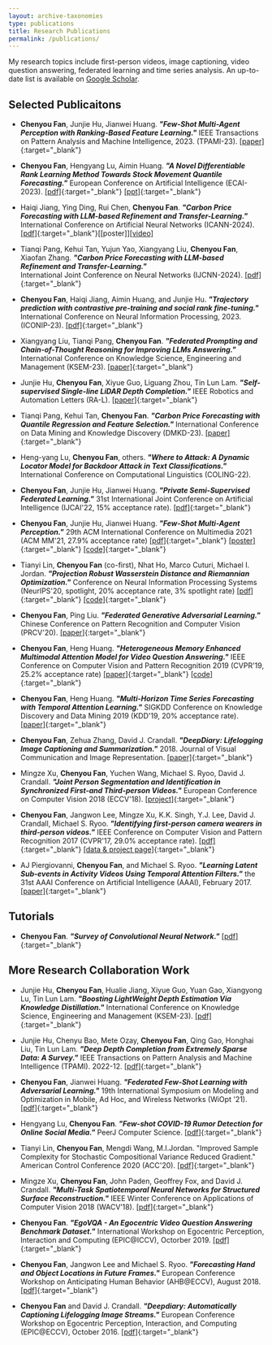 ```yaml
---
layout: archive-taxonomies
type: publications
title: Research Publications
permalink: /publications/
---
```



<p>My research topics include first-person videos, image captioning, video question answering, federated learning and time series analysis. An up-to-date list is available on <a href="https://scholar.google.com/citations?user=FRu9MHcAAAAJ&hl=en" target="_blank" rel="noopener noreferrer">Google Scholar</a>.</p>


## Selected Publicaitons
* **Chenyou Fan**, Junjie Hu, Jianwei Huang. ***"Few-Shot Multi-Agent Perception with Ranking-Based Feature Learning."*** IEEE Transactions on Pattern Analysis and Machine Intelligence, 2023. (TPAMI-23). [[paper]](https://ieeexplore.ieee.org/document/10149393){:target="_blank"}

* **Chenyou Fan**, Hengyang Lu, Aimin Huang. ***"A Novel Differentiable Rank Learning Method Towards Stock Movement Quantile Forecasting."*** European Conference on Artificial Intelligence (ECAI-2023). 
[[pdf]](./docs/ecai_paper.pdf){:target="_blank"} [[ppt]](./docs/ECAI_23.pdf){:target="_blank"}

* Haiqi Jiang, Ying Ding, Rui Chen, **Chenyou Fan**. ***"Carbon Price Forecasting with LLM-based Refinement and Transfer-Learning."***  International Conference on Artificial Neural Networks (ICANN-2024). [[pdf]](./docs/icann24.pdf){:target="_blank"}[[poster]][[video]](https://drive.google.com/file/d/1H5qZRKxVsyySubyyLug5A9nxC5CtNwyA/view?usp=drive_link)

* Tianqi Pang, Kehui Tan, Yujun Yao, Xiangyang Liu, **Chenyou Fan**, Xiaofan Zhang. ***"Carbon Price Forecasting with LLM-based Refinement and Transfer-Learning."***  
International Joint Conference on Neural Networks (IJCNN-2024). [[pdf]](./docs/ijcnn24.pdf){:target="_blank"} 

* **Chenyou Fan**, Haiqi Jiang, Aimin Huang, and Junjie Hu. ***"Trajectory prediction with contrastive pre-training and social rank fine-tuning."*** International Conference on Neural Information Processing, 2023. (ICONIP-23). [[pdf]](./docs/iconip_trajectory_prediction.pdf){:target="_blank"}

* Xiangyang Liu, Tianqi Pang, **Chenyou Fan**. ***"Federated Prompting and Chain-of-Thought Reasoning for Improving LLMs Answering."*** International Conference on Knowledge Science, Engineering and Management (KSEM-23). [[paper]]( https://arxiv.org/abs/2304.13911){:target="_blank"}

* Junjie Hu, **Chenyou Fan**, Xiyue Guo, Liguang Zhou, Tin Lun Lam. ***"Self-supervised Single-line LiDAR Depth Completion."*** IEEE Robotics and Automation Letters (RA-L). [[paper]]( https://ieeexplore.ieee.org/document/10258421){:target="_blank"}

* Tianqi Pang, Kehui Tan, **Chenyou Fan**. ***"Carbon Price Forecasting with Quantile Regression and Feature Selection."*** International Conference on Data Mining and Knowledge Discovery (DMKD-23). [[paper]]( https://arxiv.org/abs/2305.03224){:target="_blank"}

* Heng-yang Lu, **Chenyou Fan**, others. ***"Where to Attack: A Dynamic Locator Model for Backdoor Attack in Text Classifications."*** International Conference on Computational Linguistics (COLING-22).

* **Chenyou Fan**, Junjie Hu, Jianwei Huang. ***"Private Semi-Supervised Federated Learning."*** 31st International Joint Conference on Artificial Intelligence (IJCAI'22, 15% acceptance rate). [[pdf]](https://www.ijcai.org/proceedings/2022/279){:target="_blank"}

* **Chenyou Fan**, Junjie Hu, Jianwei Huang. ***"Few-Shot Multi-Agent Perception."*** 29th ACM International Conference on Multimedia 2021 (ACM MM'21, 27.9% acceptance rate) [[pdf]](./docs/fs_map_1.pdf){:target="_blank"} [[poster]](./docs/mm21_poster.pdf){:target="_blank"} [[code]](https://github.com/fanchenyou/fs-map-project){:target="_blank"}

* Tianyi Lin, **Chenyou Fan** (co-first), Nhat Ho, Marco Cuturi, Michael I. Jordan. ***"Projection Robust Wasserstein Distance and Riemannian Optimization."*** Conference on Neural Information Processing Systems (NeurIPS'20, spotlight, 20% acceptance rate, 3% spotlight rate) [[pdf]](https://arxiv.org/abs/2006.07458){:target="_blank"} [[code]](https://github.com/fanchenyou/PRW){:target="_blank"}

* **Chenyou Fan**, Ping Liu. ***"Federated Generative Adversarial Learning."*** Chinese Conference on Pattern Recognition and Computer Vision (PRCV'20). [[paper]](https://arxiv.org/abs/2005.03793){:target="_blank"}

* **Chenyou Fan**, Heng Huang. ***"Heterogeneous Memory Enhanced Multimodal Attention Model for Video Question Answering."*** IEEE Conference on Computer Vision and Pattern Recognition 2019 (CVPR'19, 25.2% acceptance rate) [[paper]](https://arxiv.org/pdf/1904.04357.pdf){:target="_blank"} [[code]](https://github.com/fanchenyou/HME-VideoQA){:target="_blank"}

* **Chenyou Fan**, Heng Huang. ***"Multi-Horizon Time Series Forecasting with Temporal Attention Learning."*** SIGKDD Conference on Knowledge Discovery and Data Mining 2019 (KDD'19, 20% acceptance rate). [[paper]](https://dl.acm.org/doi/10.1145/3292500.3330662){:target="_blank"}

* **Chenyou Fan**, Zehua Zhang, David J. Crandall. ***"DeepDiary: Lifelogging Image Captioning and Summarization."*** 2018. Journal of Visual Communication and Image Representation. [[paper]](https://www.sciencedirect.com/science/article/abs/pii/S1047320318301032){:target="_blank"}

* Mingze Xu, **Chenyou Fan**, Yuchen Wang, Michael S. Ryoo, David J. Crandall. ***"Joint Person Segmentation and Identification in Synchronized First-and Third-person Videos."*** European Conference on Computer Vision 2018 (ECCV'18). [[project]](http://vision.soic.indiana.edu/firstthird-eccv2018/){:target="_blank"}

* **Chenyou Fan**, Jangwon Lee, Mingze Xu, K.K. Singh, Y.J. Lee, David J. Crandall, Michael S. Ryoo. ***"Identifying first-person camera wearers in third-person videos."*** IEEE Conference on Computer Vision and Pattern Recognition 2017 (CVPR'17, 29.0% acceptance rate). [[pdf]](https://openaccess.thecvf.com/content_cvpr_2017/papers/Fan_Identifying_First-Person_Camera_CVPR_2017_paper.pdf){:target="_blank"} [[data & project page]](http://vision.soic.indiana.edu/identifying-1st-3rd/){:target="_blank"}

* AJ Piergiovanni, **Chenyou Fan**, and Michael S. Ryoo. ***"Learning Latent Sub-events in Activity Videos Using Temporal Attention Filters."*** the 31st AAAI Conference on Artificial Intelligence (AAAI), February 2017. [[paper]](http://arxiv.org/abs/1605.08140){:target="_blank"}


## Tutorials
* **Chenyou Fan**. ***"Survey of Convolutional Neural Network."*** [[pdf]](https://fanchenyou.github.io/docs/cnn_survey.pdf){:target="_blank"}

## More Research Collaboration Work

* Junjie Hu, **Chenyou Fan**, Hualie Jiang, Xiyue Guo, Yuan Gao, Xiangyong Lu, Tin Lun Lam. ***"Boosting LightWeight Depth Estimation Via Knowledge Distillation."*** International Conference on Knowledge Science, Engineering and Management (KSEM-23). [[pdf]]( https://arxiv.org/abs/2105.06143){:target="_blank"}


* Junjie Hu, Chenyu Bao, Mete Ozay, **Chenyou Fan**, Qing Gao, Honghai Liu, Tin Lun Lam. ***"Deep Depth Completion from Extremely Sparse Data: A Survey."*** IEEE Transactions on Pattern Analysis and Machine Intelligence (TPAMI). 2022-12. [[pdf]](https://arxiv.org/abs/2205.05335){:target="_blank"}

* **Chenyou Fan**, Jianwei Huang. ***"Federated Few-Shot Learning with Adversarial Learning."*** 19th International Symposium on Modeling and Optimization in Mobile, Ad Hoc, and Wireless Networks (WiOpt '21). [[pdf]](https://arxiv.org/abs/2104.00365){:target="_blank"}

* Hengyang Lu, **Chenyou Fan**. ***"Few-shot COVID-19 Rumor Detection for Online Social Media."*** PeerJ Computer Science. [[pdf]](https://peerj.com/articles/cs-688/){:target="_blank"}
 
* Tianyi Lin, **Chenyou Fan**, Mengdi Wang, M.I.Jordan. "Improved Sample Complexity for Stochastic Compositional Variance Reduced Gradient." American Control Conference 2020 (ACC'20). [[pdf]](https://arxiv.org/abs/1806.00458){:target="_blank"}

* Mingze Xu, **Chenyou Fan**, John Paden, Geoffrey Fox, and David J. Crandall. ***"Multi-Task Spatiotemporal Neural Networks for Structured Surface Reconstruction."*** IEEE Winter Conference on Applications of Computer Vision 2018 (WACV’18). [[pdf]](https://arxiv.org/pdf/1801.03986.pdf){:target="_blank"}

* **Chenyou Fan**. ***"EgoVQA - An Egocentric Video Question Answering Benchmark Dataset."*** International Workshop on Egocentric Perception, Interaction and Computing (EPIC@ICCV), Octorber 2019. [[pdf]](https://openaccess.thecvf.com/content_ICCVW_2019/html/EPIC/Fan_EgoVQA_-_An_Egocentric_Video_Question_Answering_Benchmark_Dataset_ICCVW_2019_paper.html){:target="_blank"}

* **Chenyou Fan**, Jangwon Lee and Michael S. Ryoo. ***"Forecasting Hand and Object Locations in Future Frames."*** European Conference Workshop on Anticipating Human Behavior (AHB@ECCV), August 2018. [[pdf]](https://arxiv.org/abs/1705.07328){:target="_blank"}

* **Chenyou Fan** and David J. Crandall. ***"Deepdiary: Automatically Captioning Lifelogging Image Streams."*** European Conference Workshop on Egocentric Perception, Interaction, and Computing (EPIC@ECCV), October 2016. [[pdf]](http://vision.soic.indiana.edu/projects/deepdiary-automatically-captioning-lifelogging-image-streams/){:target="_blank"}